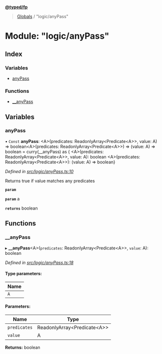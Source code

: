 **[@typed/fp](../README.md)**

> [Globals](../globals.md) / "logic/anyPass"

# Module: "logic/anyPass"

## Index

### Variables

* [anyPass](_logic_anypass_.md#anypass)

### Functions

* [\_\_anyPass](_logic_anypass_.md#__anypass)

## Variables

### anyPass

• `Const` **anyPass**: \<A>(predicates: ReadonlyArray\<Predicate\<A>>, value: A) => boolean\<A>(predicates: ReadonlyArray\<Predicate\<A>>) => (value: A) => boolean = curry(\_\_anyPass) as { \<A>(predicates: ReadonlyArray\<Predicate\<A>>, value: A): boolean \<A>(predicates: ReadonlyArray\<Predicate\<A>>): (value: A) => boolean}

*Defined in [src/logic/anyPass.ts:10](https://github.com/TylorS/typed-fp/blob/8639976/src/logic/anyPass.ts#L10)*

Returns true if value matches any predicates

**`param`** 

**`param`** a

**`returns`** boolean

## Functions

### \_\_anyPass

▸ **__anyPass**\<A>(`predicates`: ReadonlyArray\<Predicate\<A>>, `value`: A): boolean

*Defined in [src/logic/anyPass.ts:18](https://github.com/TylorS/typed-fp/blob/8639976/src/logic/anyPass.ts#L18)*

#### Type parameters:

Name |
------ |
`A` |

#### Parameters:

Name | Type |
------ | ------ |
`predicates` | ReadonlyArray\<Predicate\<A>> |
`value` | A |

**Returns:** boolean
